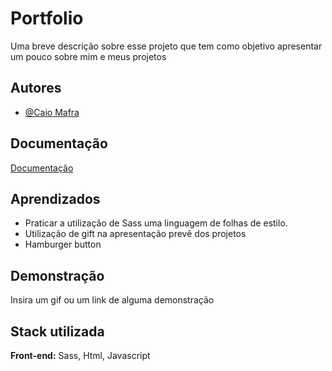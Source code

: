 
# Portfolio

Uma breve descrição sobre esse projeto que tem como objetivo apresentar um pouco sobre mim e meus projetos 
## Autores

- [@Caio Mafra](https://github.com/Caiomafia)


## Documentação

[Documentação](https://link-da-documentação)


## Aprendizados
* Praticar a  utilização de Sass  uma linguagem de folhas de estilo.
* Utilização de gift na apresentação prevê dos projetos 
* Hamburger button

## Demonstração

Insira um gif ou um link de alguma demonstração


## Stack utilizada

**Front-end:** Sass, Html, Javascript



